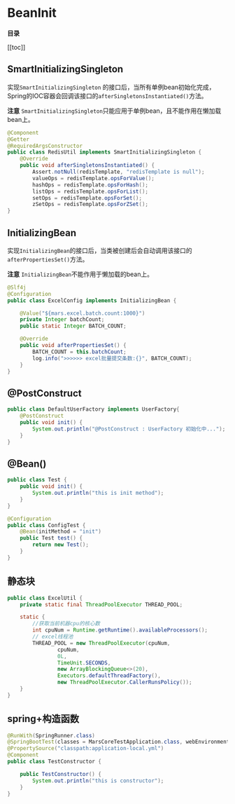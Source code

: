 # BeanInit

**目录**

[[toc]]

## SmartInitializingSingleton

实现`SmartInitializingSingleton`
的接口后，当所有单例bean初始化完成，Spring的IOC容器会回调该接口的`afterSingletonsInstantiated()`方法。

**注意**
`SmartInitializingSingleton`只能应用于单例bean，且不能作用在懒加载bean上。

```java
@Component
@Getter
@RequiredArgsConstructor
public class RedisUtil implements SmartInitializingSingleton {
    @Override
    public void afterSingletonsInstantiated() {
        Assert.notNull(redisTemplate, "redisTemplate is null");
        valueOps = redisTemplate.opsForValue();
        hashOps = redisTemplate.opsForHash();
        listOps = redisTemplate.opsForList();
        setOps = redisTemplate.opsForSet();
        zSetOps = redisTemplate.opsForZSet();
}
```

## InitializingBean

实现`InitializingBean`的接口后，当类被创建后会自动调用该接口的`afterPropertiesSet()`方法。

**注意**
`InitializingBean`不能作用于懒加载的bean上。

```java
@Slf4j
@Configuration
public class ExcelConfig implements InitializingBean {

    @Value("${mars.excel.batch.count:1000}")
    private Integer batchCount;
    public static Integer BATCH_COUNT;

    @Override
    public void afterPropertiesSet() {
        BATCH_COUNT = this.batchCount;
        log.info(">>>>>> excel批量提交条数:{}", BATCH_COUNT);
    }
}
```

## @PostConstruct

```java
public class DefaultUserFactory implements UserFactory{
    @PostConstruct
    public void init() {
        System.out.println("@PostConstruct : UserFactory 初始化中...");
    }
}
```

## @Bean()

```java Test1
public class Test {
    public void init() {
        System.out.println("this is init method");
    }
}
```

```java
@Configuration
public class ConfigTest {
    @Bean(initMethod = "init")
    public Test test() {
        return new Test();
    }
}
```

## 静态块

```java
public class ExcelUtil {
    private static final ThreadPoolExecutor THREAD_POOL;

    static {
        //获取当前机器cpu的核心数
        int cpuNum = Runtime.getRuntime().availableProcessors();
        // excel线程池
        THREAD_POOL = new ThreadPoolExecutor(cpuNum,
                cpuNum,
                0L,
                TimeUnit.SECONDS,
                new ArrayBlockingQueue<>(20),
                Executors.defaultThreadFactory(),
                new ThreadPoolExecutor.CallerRunsPolicy());
    }
}    
```

## spring+构造函数

```java
@RunWith(SpringRunner.class)
@SpringBootTest(classes = MarsCoreTestApplication.class, webEnvironment = SpringBootTest.WebEnvironment.NONE)
@PropertySource("classpath:application-local.yml")
@Component
public class TestConstructor {

    public TestConstructor() {
        System.out.println("this is constructor");
    }
}
```


